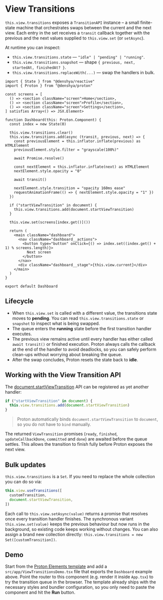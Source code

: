 # View Transitions

`this.view.transitions` exposes a `TransitionAPI` instance – a small finite-state machine that orchestrates swaps between the current and the next view. Each entry in the set receives a `transit` callback together with the previous and the next values supplied to `this.view.set` (or `setAsync`).

At runtime you can inspect:

- `this.view.transitions.state` — `"idle" | "pending" | "running"`.
- `this.view.transitions.snapshot` — shape `{ previous, next, startedAt, finishedAt? }`.
- `this.view.transitions.replaceWith(...)` — swap the handlers in bulk.

```tsx title="Dashboard.tsx"
import { State } from "@denshya/reactive"
import { Proton } from "@denshya/proton"

const screens = [
  () => <section className="screen">Home</section>,
  () => <section className="screen">Profile</section>,
  () => <section className="screen">Settings</section>,
] satisfies Array<() => JSX.Element>

function Dashboard(this: Proton.Component) {
  const index = new State(0)

  this.view.transitions.clear()
  this.view.transitions.add(async (transit, previous, next) => {
    const previousElement = this.inflator.inflate(previous) as HTMLElement
    previousElement.style.filter = "grayscale(100%)"

    await Promise.resolve()

    const nextElement = this.inflator.inflate(next) as HTMLElement
    nextElement.style.opacity = "0"

    await transit()

    nextElement.style.transition = "opacity 160ms ease"
    requestAnimationFrame(() => { nextElement.style.opacity = "1" })
  })

  if ("startViewTransition" in document) {
    this.view.transitions.add(document.startViewTransition)
  }

  this.view.set(screens[index.get()]())

  return (
    <main className="dashboard">
      <nav className="dashboard__actions">
        <button type="button" onClick={() => index.set((index.get() + 1) % screens.length)}>
          Next screen
        </button>
      </nav>
      <div className="dashboard__stage">{this.view.current}</div>
    </main>
  )
}

export default Dashboard
```

## Lifecycle

- When `this.view.set` is called with a different value, the transitions state moves to **pending**. You can read `this.view.transitions.state` or `snapshot` to inspect what is being swapped.
- The queue enters the **running** state before the first transition handler executes.
- The previous view remains active until every handler has either called `await transit()` or finished execution. Proton always calls the callback at the end of the handler to avoid deadlocks, so you can safely perform clean-ups without worrying about breaking the queue.
- After the swap concludes, Proton resets the state back to **idle**.

## Working with the View Transition API

The [document.startViewTransition](https://developer.mozilla.org/docs/Web/API/Document/startViewTransition) API can be registered as yet another handler:

```ts
if ("startViewTransition" in document) {
  this.view.transitions.add(document.startViewTransition)
}
```

> Proton automatically binds `document.startViewTransition` to `document`, so you do not have to `bind` manually.

The returned `ViewTransition` promises (`ready`, `finished`, `updateCallbackDone`, `committed` and `done`) are awaited before the queue settles. This allows the transition to finish fully before Proton exposes the next view.

## Bulk updates

`this.view.transitions` is a `Set`. If you need to replace the whole collection you can do so via:

```ts
this.view.useTransitions([
  customTransition,
  document.startViewTransition,
])
```

Each call to `this.view.setAsync(value)` returns a promise that resolves once every transition handler finishes. The synchronous variant `this.view.set(value)` keeps the previous behaviour but now runs in the background, so existing code keeps working without changes. You can also assign a brand new collection directly: `this.view.transitions = new Set([customTransition])`.

## Demo

Start from the [Proton Elements template](https://stackblitz.com/edit/proton-elements-range) and add a `src/app/ViewTransitionsDemo.tsx` file that exports the `Dashboard` example above. Point the router to this component (e.g. render it inside `App.tsx`) to try the transition queue in the browser. The template already ships with the necessary styles and bundler configuration, so you only need to paste the component and hit the **Run** button.
